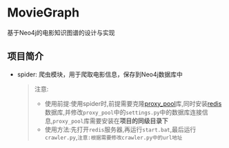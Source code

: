 # MovieGraph

基于Neo4j的电影知识图谱的设计与实现

## 项目简介
- spider: 爬虫模块，用于爬取电影信息，保存到Neo4j数据库中
	> 注意:
	> - 使用前提:使用spider时,前提需要克隆[proxy_pool](https://github.com/jhao104/proxy_pool)库,同时安装[redis](https://github.com/tporadowski/redis/releases)数据库,并修改`proxy_pool`中的`settings.py`中的数据库连接信息,`proxy_pool`库需要安装在**项目的同级目录下**
	> - 使用方法:先打开`redis`服务器,再运行`start.bat`,最后运行`crawler.py`,`注意:根据需要修改crawler.py中的url地址`